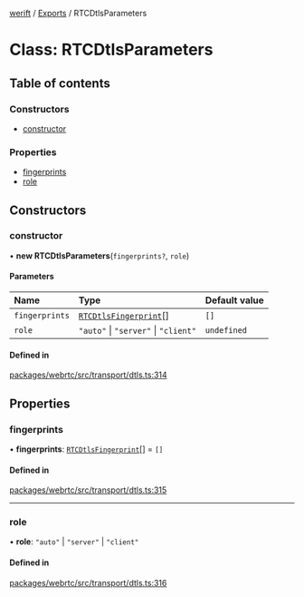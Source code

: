 [werift](../README.md) / [Exports](../modules.md) / RTCDtlsParameters

# Class: RTCDtlsParameters

## Table of contents

### Constructors

- [constructor](RTCDtlsParameters.md#constructor)

### Properties

- [fingerprints](RTCDtlsParameters.md#fingerprints)
- [role](RTCDtlsParameters.md#role)

## Constructors

### constructor

• **new RTCDtlsParameters**(`fingerprints?`, `role`)

#### Parameters

| Name | Type | Default value |
| :------ | :------ | :------ |
| `fingerprints` | [`RTCDtlsFingerprint`](RTCDtlsFingerprint.md)[] | `[]` |
| `role` | ``"auto"`` \| ``"server"`` \| ``"client"`` | `undefined` |

#### Defined in

[packages/webrtc/src/transport/dtls.ts:314](https://github.com/shinyoshiaki/werift-webrtc/blob/f609bd5a/packages/webrtc/src/transport/dtls.ts#L314)

## Properties

### fingerprints

• **fingerprints**: [`RTCDtlsFingerprint`](RTCDtlsFingerprint.md)[] = `[]`

#### Defined in

[packages/webrtc/src/transport/dtls.ts:315](https://github.com/shinyoshiaki/werift-webrtc/blob/f609bd5a/packages/webrtc/src/transport/dtls.ts#L315)

___

### role

• **role**: ``"auto"`` \| ``"server"`` \| ``"client"``

#### Defined in

[packages/webrtc/src/transport/dtls.ts:316](https://github.com/shinyoshiaki/werift-webrtc/blob/f609bd5a/packages/webrtc/src/transport/dtls.ts#L316)

